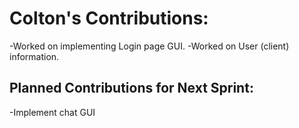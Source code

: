 # Colton's Contributions:
-Worked on implementing Login page GUI.
-Worked on User (client) information.

## Planned Contributions for Next Sprint:
-Implement chat GUI
